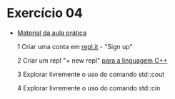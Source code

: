 # Exercício 04

+ [Material da aula prática](https://www.dropbox.com/sh/dcjxlguwll4scb6/AADmPysnNWYyDXgay09jtNKOa?dl=0)

   1 Criar uma conta em [repl.it](https://repl.it) - "Sign up"
   
   2 Criar um repl "+ new repl" [para a linguagem C++](https://repl.it/languages/cpp)

   3 Explorar livremente o uso do comando std::cout

   4 Explorar livremente o uso do comando std::cin 

